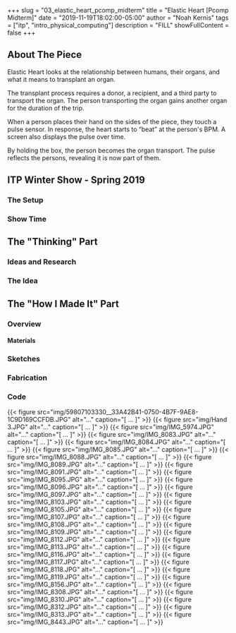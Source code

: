 +++
slug = "03_elastic_heart_pcomp_midterm"
title = "Elastic Heart [Pcomp Midterm]"
date = "2019-11-19T18:02:00-05:00"
author = "Noah Kernis"
tags = ["itp", "intro_physical_computing"]
description = "FILL"
showFullContent = false
+++

## About The Piece

Elastic Heart looks at the relationship between humans, their organs, and what it means to transplant an organ.

The transplant process requires a donor, a recipient, and a third party to transport the organ. The person transporting the organ gains another organ for the duration of the trip.

When a person places their hand on the sides of the piece, they touch a pulse sensor. In response, the heart starts to “beat” at the person's BPM. A screen also displays the pulse over time.

By holding the box, the person becomes the organ transport. The pulse reflects the persons, revealing it is now part of them.


## ITP Winter Show - Spring 2019

### The Setup

<!-- Pictures of Setup -->

<!-- Video of Setup -->

### Show Time

<!-- Pictures of People -->

<!-- Videos of People -->

<!-- Link to Live Stream Archive -->

## The "Thinking" Part

### Ideas and Research

<!-- Where I started from - early ideas and research -->

### The Idea

<!-- Idea 1 -->

<!-- Idea 1 Experiments -->

<!-- Idea 1 issue -->

## The "How I Made It" Part

### Overview

<!-- Describe Outline -->

#### Materials

<!-- List Materials -->

### Sketches

<!-- Sketches -->

### Fabrication 

<!-- Fab Process -->

### Code

<!-- Discuss coding (link to repo) -->

{{< figure src="img/59807103330__33A42B41-0750-4B7F-9AE8-1C9D169CCFDB.JPG" alt="..." caption="[ ... ]" >}}
{{< figure src="img/Hand 3.JPG" alt="..." caption="[ ... ]" >}}
{{< figure src="img/IMG_5974.JPG" alt="..." caption="[ ... ]" >}}
{{< figure src="img/IMG_8083.JPG" alt="..." caption="[ ... ]" >}}
{{< figure src="img/IMG_8084.JPG" alt="..." caption="[ ... ]" >}}
{{< figure src="img/IMG_8085.JPG" alt="..." caption="[ ... ]" >}}
{{< figure src="img/IMG_8088.JPG" alt="..." caption="[ ... ]" >}}
{{< figure src="img/IMG_8089.JPG" alt="..." caption="[ ... ]" >}}
{{< figure src="img/IMG_8091.JPG" alt="..." caption="[ ... ]" >}}
{{< figure src="img/IMG_8095.JPG" alt="..." caption="[ ... ]" >}}
{{< figure src="img/IMG_8096.JPG" alt="..." caption="[ ... ]" >}}
{{< figure src="img/IMG_8097.JPG" alt="..." caption="[ ... ]" >}}
{{< figure src="img/IMG_8103.JPG" alt="..." caption="[ ... ]" >}}
{{< figure src="img/IMG_8105.JPG" alt="..." caption="[ ... ]" >}}
{{< figure src="img/IMG_8107.JPG" alt="..." caption="[ ... ]" >}}
{{< figure src="img/IMG_8108.JPG" alt="..." caption="[ ... ]" >}}
{{< figure src="img/IMG_8109.JPG" alt="..." caption="[ ... ]" >}}
{{< figure src="img/IMG_8112.JPG" alt="..." caption="[ ... ]" >}}
{{< figure src="img/IMG_8113.JPG" alt="..." caption="[ ... ]" >}}
{{< figure src="img/IMG_8116.JPG" alt="..." caption="[ ... ]" >}}
{{< figure src="img/IMG_8117.JPG" alt="..." caption="[ ... ]" >}}
{{< figure src="img/IMG_8118.JPG" alt="..." caption="[ ... ]" >}}
{{< figure src="img/IMG_8119.JPG" alt="..." caption="[ ... ]" >}}
{{< figure src="img/IMG_8156.JPG" alt="..." caption="[ ... ]" >}}
{{< figure src="img/IMG_8308.JPG" alt="..." caption="[ ... ]" >}}
{{< figure src="img/IMG_8310.JPG" alt="..." caption="[ ... ]" >}}
{{< figure src="img/IMG_8312.JPG" alt="..." caption="[ ... ]" >}}
{{< figure src="img/IMG_8313.JPG" alt="..." caption="[ ... ]" >}}
{{< figure src="img/IMG_8443.JPG" alt="..." caption="[ ... ]" >}}
